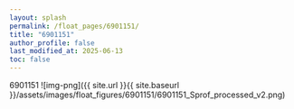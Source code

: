 ```yaml
---
layout: splash
permalink: /float_pages/6901151/
title: "6901151"
author_profile: false
last_modified_at: 2025-06-13
toc: false
---
```

 
6901151
![img-png]({{ site.url }}{{ site.baseurl }}/assets/images/float_figures/6901151/6901151_Sprof_processed_v2.png)